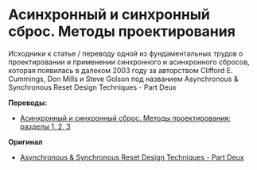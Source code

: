 # Асинхронный и синхронный сброс. Методы проектирования
Исходники к статье / переводу одной из фундаментальных трудов о проектировании и применении синхронного и асинхронного сбросов, которая появилась в далеком 2003 году за авторством Clifford E. Cummings, Don Mills и Steve Golson под названием Asynchronous & Synchronous Reset Design Techniques - Part Deux

**Переводы:**
* [Асинхронный и синхронный сброс. Методы проектирования: разделы 1, 2, 3](https://fpga-systems.ru/publ/raznoe/common/asinkhronnyj_i_sinkhronnyj_sbros_metody_proektirovanija_chast_vtoraja_razdely_1_2_3/40-1-0-128)


**Оригинал**
* [Asynchronous & Synchronous Reset Design Techniques - Part Deux](http://www.sunburst-design.com/papers/CummingsSNUG2003Boston_Resets.pdf)
